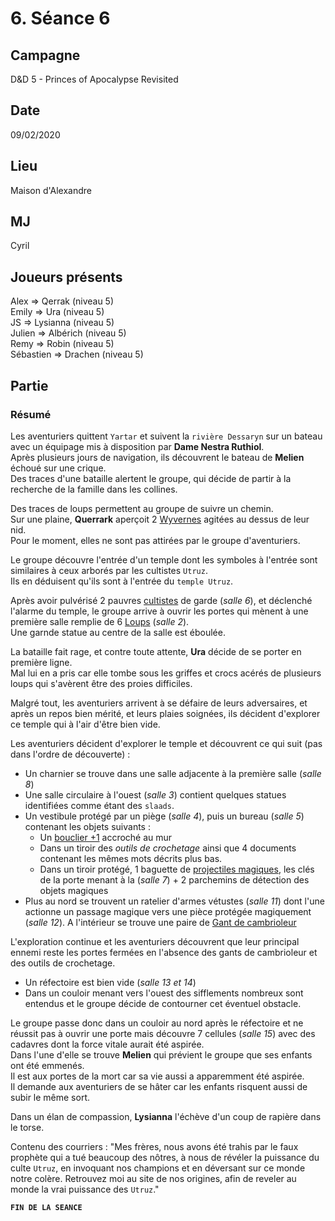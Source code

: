 # 6. Séance 6

## Campagne

D&D 5 - Princes of Apocalypse Revisited

## Date

09/02/2020

## Lieu

Maison d'Alexandre

## MJ

Cyril

## Joueurs présents

Alex => Qerrak (niveau 5)  
Emily => Ura (niveau 5)  
JS => Lysianna (niveau 5)  
Julien => Albérich (niveau 5)  
Remy => Robin (niveau 5)  
Sébastien => Drachen (niveau 5)

## Partie

### Résumé

Les aventuriers quittent `Yartar` et suivent la `rivière Dessaryn` sur un bateau avec un équipage mis à disposition par **Dame Nestra Ruthiol**.  
Après plusieurs jours de navigation, ils découvrent le bateau de **Melien** échoué sur une crique.  
Des traces d'une bataille alertent le groupe, qui décide de partir à la recherche de la famille dans les collines.

Des traces de loups permettent au groupe de suivre un chemin.  
Sur une plaine, **Querrark** aperçoit 2 [Wyvernes](https://www.aidedd.org/dnd/monstres.php?vf=wiverne) agitées au dessus de leur nid.  
Pour le moment, elles ne sont pas attirées par le groupe d'aventuriers.

Le groupe découvre l'entrée d'un temple dont les symboles à l'entrée sont similaires à ceux arborés par les cultistes `Utruz`.  
Ils en déduisent qu'ils sont à l'entrée du `temple Utruz`.

Après avoir pulvérisé 2 pauvres [cultistes](https://www.aidedd.org/dnd/monstres.php?vf=cultiste) de garde (*salle 6*), et déclenché l'alarme du temple, le groupe arrive à ouvrir les portes qui mènent à une première salle remplie de 6 [Loups](https://www.aidedd.org/dnd/monstres.php?vf=loup-arctique) (*salle 2*).  
Une garnde statue au centre de la salle est éboulée.

La bataille fait rage, et contre toute attente, **Ura** décide de se porter en première ligne.  
Mal lui en a pris car elle tombe sous les griffes et crocs acérés de plusieurs loups qui s'avèrent être des proies difficiles.

Malgré tout, les aventuriers arrivent à se défaire de leurs adversaires, et après un repos bien mérité, et leurs plaies soignées, ils décident d'explorer ce temple qui à l'air d'être bien vide.

Les aventuriers décident d'explorer le temple et découvrent ce qui suit (pas dans l'ordre de découverte) :
- Un charnier se trouve dans une salle adjacente à la première salle (*salle 8*)
- Une salle circulaire à l'ouest (*salle 3*) contient quelques statues identifiées comme étant des `slaads`.
- Un vestibule protégé par un piège (*salle 4*), puis un bureau (*salle 5*) contenant les objets suivants :
  - Un [bouclier +1](https://www.aidedd.org/dnd/om.php?vf=bouclier-1-2-ou-3) accroché au mur
  - Dans un tiroir des *outils de crochetage* ainsi que 4 documents contenant les mêmes mots décrits plus bas.
  - Dans un tiroir protégé, 1 baguette de [projectiles magiques](https://www.aidedd.org/dnd/om.php?vf=baguette-de-projectiles-magiques), les clés de la porte menant à la (*salle 7*) + 2 parchemins de détection des objets magiques
- Plus au nord se trouvent un ratelier d'armes vétustes (*salle 11*) dont l'une actionne un passage magique vers une pièce protégée magiquement (*salle 12*). A l'intérieur se trouve une paire de [Gant de cambrioleur](https://www.aidedd.org/dnd/om.php?vf=gants-de-cambrioleur)

L'exploration continue et les aventuriers découvrent que leur principal ennemi reste les portes fermées en l'absence des gants de cambrioleur et des outils de crochetage.
- Un réfectoire est bien vide (*salle 13 et 14*)
- Dans un couloir menant vers l'ouest des sifflements nombreux sont entendus et le groupe décide de contourner cet éventuel obstacle.

Le groupe passe donc dans un couloir au nord après le réfectoire et ne réussit pas à ouvrir une porte mais découvre 7 cellules (*salle 15*) avec des cadavres dont la force vitale aurait été aspirée.  
Dans l'une d'elle se trouve **Melien** qui prévient le groupe que ses enfants ont été emmenés.  
Il est aux portes de la mort car sa vie aussi a apparemment été aspirée.  
Il demande aux aventuriers de se hâter car les enfants risquent aussi de subir le même sort.

Dans un élan de compassion, **Lysianna** l'échève d'un coup de rapière dans le torse.

Contenu des courriers :
"Mes frères, nous avons été trahis par le faux prophète qui a tué beaucoup des nôtres, à nous de révéler la puissance du culte `Utruz`, en invoquant nos champions et en déversant sur ce monde notre colère. Retrouvez moi au site de nos origines, afin de reveler au monde la vrai puissance des `Utruz`."

**`FIN DE LA SEANCE`**
